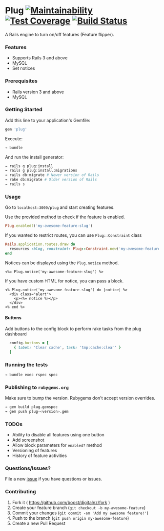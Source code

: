 # Plug [![Maintainability](https://api.codeclimate.com/v1/badges/6246b1cd8e42603c42f6/maintainability)](https://codeclimate.com/github/DigitalNZ/plug/maintainability) [![Test Coverage](https://api.codeclimate.com/v1/badges/6246b1cd8e42603c42f6/test_coverage)](https://codeclimate.com/github/DigitalNZ/plug/test_coverage) [![Build Status](https://travis-ci.org/DigitalNZ/plug.svg?branch=master)](https://travis-ci.org/DigitalNZ/plug)

A Rails engine to turn on/off features (Feature flipper).

### Features

- Supports Rails 3 and above
- MySQL
- Set notices

### Prerequisites

- Rails version 3 and above
- MySQL

### Getting Started

Add this line to your application's Gemfile:

```ruby
gem 'plug'
```

Execute:

```bash
→ bundle
```

And run the install generator:

```bash
→ rails g plug:install
→ rails g plug:install:migrations
→ rails db:migrate # Newer version of Rails
→ rake db:migrate # Older version of Rails
→ rails s
```

### Usage

Go to `localhost:3000/plug` and start creating features.

Use the provided method to check if the feature is enabled.

```ruby
Plug.enabled?('my-awesome-feature-slug')
```

If you wanted to restrict routes, you can use `Plug::Constraint` class

```ruby
Rails.application.routes.draw do
  resources :blog, constraint: Plug::Constraint.new('my-awesome-feature-slug')
end
```

Notices can be displayed using the `Plug.notice` method.

```erb
<%= Plug.notice('my-awesome-feature-slug') %>
```

If you have custom HTML for notice, you can pass a block.


```erb
<% Plug.notice('my-awesome-feature-slug') do |notice| %>
  <div class="alert">
    <p><%= notice %></p>
  </div>
<% end %>
```

#### Buttons
Add buttons to the config block to perform rake tasks from the plug dashboard

```ruby
  config.buttons = [
    { label: 'Clear cache', task: 'tmp:cache:clear' }
  ]
```

### Running the tests

```bash
→ bundle exec rspec spec
```

### Publishing to `rubygems.org`

Make sure to bump the version. Rubygems don't accept version overrides.

```bash
→ gem build plug.gemspec
→ gem push plug-<version>.gem
```

### TODOs

- Ability to disable all features using one button
- Add screenshot
- Allow block parameters for `enabled?` method
- Versioning of features
- History of feature activities


### Questions/Issues?

File a new [issue](https://github.com/digitalnz/plug/issues/new) if you have questions or issues.

### Contributing

1. Fork it ( https://github.com/boost/digitalnz/fork )
2. Create your feature branch (`git checkout -b my-awesome-feature`)
3. Commit your changes (`git commit -am 'Add my awesome feature!'`)
4. Push to the branch (`git push origin my-awesome-feature`)
5. Create a new Pull Request
